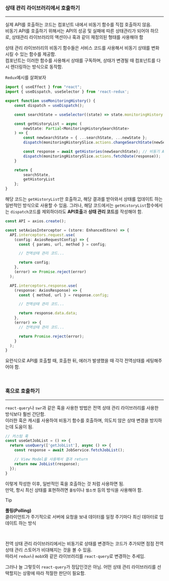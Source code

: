 ### 상태 관리 라이브러리에서 호출하기
---
실제 API를 호출하는 코드는 컴포넌트 내에서 비동기 함수를 직접 호출하지 않음. <br />
비동기 API를 호출하기 위해서는 API의 성공 및 실패에 따른 상태관리가 되어야 하므로, 상태관리 라이브러리의 액션이나 훅과 같이 재정의된 형태를 사용해야 함

상태 관리 라이브러리의 비동기 함수들은 서비스 코드를 사용해서 비동기 상태를 변화 시킬 수 있는 함수를 제공함.<br />
컴포넌트는 이러한 함수를 사용해서 상태를 구독하며, 상태가 변경될 때 컴포넌트를 다시 렌더링하는 방식으로 동작함.

`Redux`예시를 살펴보자
```ts
import { useEffect } from "react";
import { useDispatch, useSelector } from 'react-redux';

export function useMonitoringHistory() {
    const dispatch = useDispatch();

    const searchState = useSelector((state) => state.monitoringHistory.searchState);

    const getHistoryList = async (
        newState: Partial<MonitoringHistorySearchState>
    ) => {
        const newSearchState = { ...searchState, ...newState };
        dispatch(monitoringHistorySlice.actions.changeSearchState(newSearchState));

        const response = await getHistories(newSearchState); // 비동기 API 호출
        dispatch(monitoringHistorySlice.actions.fetchDate(response));
    }

    return {
        searchState,
        getHistoryList
    };
}
```
해당 코드는 `getHistoryList`만 호출하고, 해당 결과를 받아와서 상태를 업데이트 하는 일반적인 방식으로 사용할 수 있음. 그러나, 해당 코드에서는 `getHistoryList`함수에서는 `dispatch`코드를 제외하더라도 **API호출**과 **상태 관리 코드**를 작성해야 함.

```ts
const API = axios.create();

const setAxiosInterceptor = (store: EnhancedStore) => {
  API.interceptors.request.use(
    (config: AxiosRequestConfig) => {
      const { params, url, method } = config;

      // 전역상태 관리 코드...

      return config;
    },
    (error) => Promise.reject(error)
  );

  API.interceptors.response.use(
    (response: AxiosResponse) => {
      const { method, url } = response.config;

      // 전역상태 관리 코드...

      return response.data.data;
    },
    (error) => {
      // 전역상태 관리 코드...

      return Promise.reject(error);
    }
  );
}
```
요런식으로 API를 호출할 때, 호출한 뒤, 에러가 발생했을 때 각각 전역상태를 세팅해주어야 함.

<br />

### 훅으로 호출하기
---
`react-query`나 `swr`과 같은 훅을 사용한 방법은 전역 상태 관리 라이브러리를 사용한 방식보다 훨씬 간단함. <br />
이러한 훅은 캐시를 사용하여 비동기 함수를 호출하며, 의도치 않은 상태 변경을 방지하는데 도움이 됨.

```ts
// 커스텀 훅
const useGetJobList = () => {
  return useQuery(['getJobList'], async () => {
    const response = await JobService.fetchJobList();

    // View Model을 사용해서 결과 return
    return new JobList(response);
  });
}
```
이렇게 작성한 이후, 일반적인 훅을 호출하는 것 처럼 사용하면 됨. <br />
만약, 항시 최신 상태를 표현하려면 `폴링`이나 `웹소켓` 등의 방식을 사용해야 함.

> [!TIP]
> **폴링(Polling)** <br />
> 클라이언트가 주기적으로 서버에 요청을 보내 데이터를 일정 주기마다 최신 데아터로 업데이트 하는 방식

<br />

전역 상태 관리 라이브러리에서는 비동기로 상태를 변경하는 코드가 추가되면 점점 전역 상태 관리 스토어가 비대해지는 것을 볼 수 있음. <br />
따라서 `redux`나 `mobX`와 같은 라이브러리를 `react-query`로 변경하는 추세임.

그러나 늘 그렇듯이 `react-query`가 정답인것은 아님. 어떤 상태 관리 라이브러리를 선택할지는 상황에 따라 적절한 판단이 필요함.


